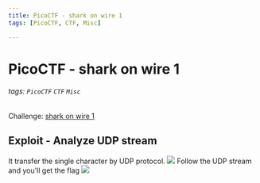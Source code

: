 ```yaml
---
title: PicoCTF - shark on wire 1
tags: [PicoCTF, CTF, Misc]

---
```


# PicoCTF - shark on wire 1
###### tags: `PicoCTF` `CTF` `Misc`
Challenge: [shark on wire 1](https://play.picoctf.org/practice/challenge/30?category=4&page=2)

## Exploit - Analyze UDP stream
It transfer the single character by UDP protocol.
![](https://i.imgur.com/ff5CsGr.png)
Follow the UDP stream and you'll get the flag
![](https://i.imgur.com/EfK83gj.png)